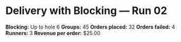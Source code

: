# Delivery with Blocking — Run 02

**Blocking:** Up to hole 6 
**Groups:** 45
**Orders placed:** 32
**Orders failed:** 4
**Runners:** 3
**Revenue per order:** $25.00
